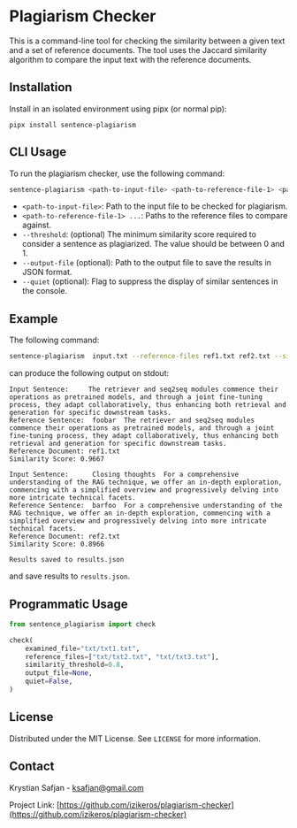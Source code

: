 # Plagiarism Checker

This is a command-line tool for checking the similarity between a given text and a set of reference documents. The tool uses the Jaccard similarity algorithm to compare the input text with the reference documents.

## Installation
Install in an isolated environment using pipx (or normal pip):
```
pipx install sentence-plagiarism
```

## CLI Usage

To run the plagiarism checker, use the following command:

```sh
sentence-plagiarism <path-to-input-file> <path-to-reference-file-1> <path-to-reference-file-2> ... [--threshold <threshold-value>] [--output_file <path-to-output-file>] [--quiet]
```

- `<path-to-input-file>`: Path to the input file to be checked for plagiarism.
- `<path-to-reference-file-1> ...`: Paths to the reference files to compare against.
- `--threshold`: (optional) The minimum similarity score required to consider a sentence as plagiarized. The value should be between 0 and 1.
- `--output-file` (optional): Path to the output file to save the results in JSON format.
- `--quiet` (optional): Flag to suppress the display of similar sentences in the console.

## Example

The following command:
```sh
sentence-plagiarism  input.txt --reference-files ref1.txt ref2.txt --similarity-threshold 0.8 --output-file results.json
```

can produce the following output on stdout:
```
Input Sentence:     The retriever and seq2seq modules commence their operations as pretrained models, and through a joint fine-tuning process, they adapt collaboratively, thus enhancing both retrieval and generation for specific downstream tasks.
Reference Sentence:  foobar  The retriever and seq2seq modules commence their operations as pretrained models, and through a joint fine-tuning process, they adapt collaboratively, thus enhancing both retrieval and generation for specific downstream tasks.
Reference Document: ref1.txt
Similarity Score: 0.9667

Input Sentence:      Closing thoughts  For a comprehensive understanding of the RAG technique, we offer an in-depth exploration, commencing with a simplified overview and progressively delving into more intricate technical facets.
Reference Sentence:  barfoo  For a comprehensive understanding of the RAG technique, we offer an in-depth exploration, commencing with a simplified overview and progressively delving into more intricate technical facets.
Reference Document: ref2.txt
Similarity Score: 0.8966

Results saved to results.json
```
and save results to `results.json`.

## Programmatic Usage

```python
from sentence_plagiarism import check

check(
    examined_file="txt/txt1.txt",
    reference_files=["txt/txt2.txt", "txt/txt3.txt"],
    similarity_threshold=0.8,
    output_file=None,
    quiet=False,
)
```

## License

Distributed under the MIT License. See `LICENSE` for more information.

## Contact

Krystian Safjan - ksafjan@gmail.com

Project Link: [https://github.com/izikeros/plagiarism-checker](https://github.com/izikeros/plagiarism-checker)
